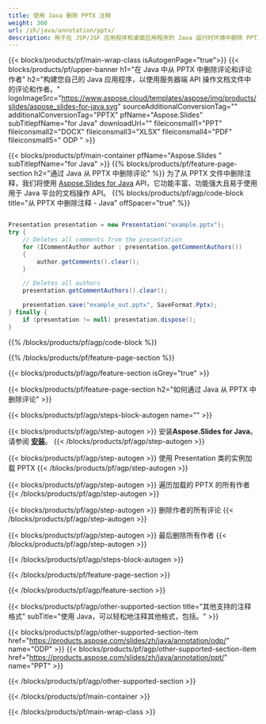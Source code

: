 ```yaml
---
title: 使用 Java 删除 PPTX 注释
weight: 360
url: /zh/java/annotation/pptx/ 
description: 用于在 JSP/JSF 应用程序和桌面应用程序的 Java 运行时环境中删除 PPTX 格式注释的 Java 示例代码。
---
```


{{< blocks/products/pf/main-wrap-class isAutogenPage="true">}}
{{< blocks/products/pf/upper-banner h1="在 Java 中从 PPTX 中删除评论和评论作者" h2="构建您自己的 Java 应用程序，以使用服务器端 API 操作文档文件中的评论和作者。" logoImageSrc="https://www.aspose.cloud/templates/aspose/img/products/slides/aspose_slides-for-java.svg" sourceAdditionalConversionTag="" additionalConversionTag="PPTX" pfName="Aspose.Slides" subTitlepfName="for Java" downloadUrl="" fileiconsmall1="PPT" fileiconsmall2="DOCX" fileiconsmall3="XLSX" fileiconsmall4="PDF" fileiconsmall5=" ODP " >}}

{{< blocks/products/pf/main-container pfName="Aspose.Slides " subTitlepfName="for Java" >}}
{{% blocks/products/pf/feature-page-section  h2="通过 Java 从 PPTX 中删除评论" %}}
为了从 PPTX 文件中删除注释，我们将使用 [Aspose.Slides for Java](https://products.aspose.com/slides/zh/java/) API，它功能丰富、功能强大且易于使用用于 Java 平台的文档操作 API。
{{% blocks/products/pf/agp/code-block title="从 PPTX 中删除注释 - Java" offSpacer="true" %}}

```java

Presentation presentation = new Presentation("example.pptx");
try {
    // Deletes all comments from the presentation
    for (ICommentAuthor author : presentation.getCommentAuthors())
    {
        author.getComments().clear();
    }

    // Deletes all authors
    presentation.getCommentAuthors().clear();

    presentation.save("example_out.pptx", SaveFormat.Pptx);
} finally {
    if (presentation != null) presentation.dispose();
}
```
{{% /blocks/products/pf/agp/code-block %}}

{{% /blocks/products/pf/feature-page-section %}}

{{< blocks/products/pf/agp/feature-section isGrey="true" >}}

{{< blocks/products/pf/feature-page-section  h2="如何通过 Java 从 PPTX 中删除评论" >}}

{{< blocks/products/pf/agp/steps-block-autogen name="" >}}

{{< blocks/products/pf/agp/step-autogen >}}
安装**Aspose.Slides for Java**。请参阅 [**安装**](https://docs.aspose.com/slides/java/installation/)。
{{< /blocks/products/pf/agp/step-autogen >}}

{{< blocks/products/pf/agp/step-autogen >}}
使用 Presentation 类的实例加载 PPTX
{{< /blocks/products/pf/agp/step-autogen >}}

{{< blocks/products/pf/agp/step-autogen >}}
遍历加载的 PPTX 的所有作者
{{< /blocks/products/pf/agp/step-autogen >}}

{{< blocks/products/pf/agp/step-autogen >}}
删除作者的所有评论
{{< /blocks/products/pf/agp/step-autogen >}}

{{< blocks/products/pf/agp/step-autogen >}}
最后删除所有作者
{{< /blocks/products/pf/agp/step-autogen >}}

{{< /blocks/products/pf/agp/steps-block-autogen >}}

{{< /blocks/products/pf/feature-page-section >}}

{{< /blocks/products/pf/agp/feature-section >}}

{{< blocks/products/pf/agp/other-supported-section title="其他支持的注释格式" subTitle="使用 Java，可以轻松地注释其他格式，包括。" >}}

{{< blocks/products/pf/agp/other-supported-section-item href="https://products.aspose.com/slides/zh/java/annotation/odp/" name="ODP" >}}
{{< blocks/products/pf/agp/other-supported-section-item href="https://products.aspose.com/slides/zh/java/annotation/ppt/" name="PPT" >}}

{{< /blocks/products/pf/agp/other-supported-section >}}

{{< /blocks/products/pf/main-container >}}
    
{{< /blocks/products/pf/main-wrap-class >}}